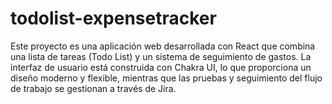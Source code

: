 # todolist-expensetracker
Este proyecto es una aplicación web desarrollada con React que combina una lista de tareas (Todo List) y un sistema de seguimiento de gastos. La interfaz de usuario está construida con Chakra UI, lo que proporciona un diseño moderno y flexible, mientras que las pruebas y seguimiento del flujo de trabajo se gestionan a través de Jira.
